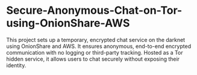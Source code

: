 # Secure-Anonymous-Chat-on-Tor-using-OnionShare-AWS
This project sets up a temporary, encrypted chat service on the darknet using OnionShare and AWS. It ensures anonymous, end-to-end encrypted communication with no logging or third-party tracking. Hosted as a Tor hidden service, it allows users to chat securely without exposing their identity.
